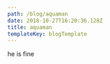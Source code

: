 ```yaml
---
path: /blog/aquaman
date: 2018-10-27T16:20:36.128Z
title: aquaman
templateKey: blogTemplate
---
```

he is fine

